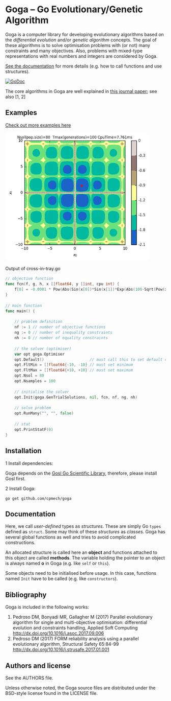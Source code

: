 # Goga &ndash; Go Evolutionary/Genetic Algorithm

Goga is a computer library for developing evolutionary algorithms based on the _differential
evolution_ and/or _genetic algorithm_ concepts. The goal of these algorithms is to solve
optimisation problems with (or not) many constraints and many objectives. Also, problems with
mixed-type representations with real numbers and integers are considered by Goga.

[See the documentation](https://godoc.org/github.com/cpmech/goga) for more details (e.g. how to call
functions and use structures).

[![GoDoc](https://godoc.org/github.com/cpmech/goga?status.svg)](https://godoc.org/github.com/cpmech/goga)

The core algorithms in Goga are well explained in [this journal paper](doc/goga.pdf); see also [1, 2]


## Examples

[Check out more examples here](https://github.com/cpmech/goga/blob/master/examples/README.md)

<div id="container">
<p><img src="examples/simple/figs/cross-in-tray.png" width="450"></p>
Output of cross-in-tray.go
</div>

```go
// objective function
func fcn(f, g, h, x []float64, y []int, cpu int) {
	f[0] = -0.0001 * Pow(Abs(Sin(x[0])*Sin(x[1])*Exp(Abs(100-Sqrt(Pow(x[0], 2)+Pow(x[1], 2))/Pi)))+1, 0.1)
}

// main function
func main() {

	// problem definition
	nf := 1 // number of objective functions
	ng := 0 // number of inequality constraints
	nh := 0 // number of equality constraints

	// the solver (optimiser)
	var opt goga.Optimiser
	opt.Default()                    // must call this to set default constants
	opt.FltMin = []float64{-10, -10} // must set minimum
	opt.FltMax = []float64{+10, +10} // must set maximum
	opt.Nsol = 80
	opt.Nsamples = 100

	// initialise the solver
	opt.Init(goga.GenTrialSolutions, nil, fcn, nf, ng, nh)

	// solve problem
	opt.RunMany("", "", false)

	// stat
	opt.PrintStatF(0)
}
```



## Installation

1 Install dependencies:

Goga depends on the [Gosl Go Scientific Library](https://github.com/cpmech/gosl), therefore, please
install Gosl first.

2 Install Goga:

```
go get github.com/cpmech/goga
```


## Documentation

Here, we call _user-defined_ types as _structures_. These are simply Go `types` defined as `struct`.
Some may think of these _structures_ as _classes_. Goga has several global functions as well and
tries to avoid complicated constructions.

An allocated structure is called here an **object** and functions attached to this object are called
**methods**. The variable holding the pointer to an object is always named **o** in Goga (e.g.
like `self` or `this`).

Some objects need to be initialised before usage. In this case, functions named `Init` have to be
called (e.g. like `constructors`).



## Bibliography

Goga is included in the following works:

1. Pedroso DM, Bonyadi MR, Gallagher M (2017) Parallel evolutionary algorithm for single and multi-objective optimisation: differential evolution and constraints handling, Applied Soft Computing http://dx.doi.org/10.1016/j.asoc.2017.09.006
2. Pedroso DM (2017) FORM reliability analysis using a parallel evolutionary algorithm, Structural Safety 65:84-99 http://dx.doi.org/10.1016/j.strusafe.2017.01.001


## Authors and license

See the AUTHORS file.

Unless otherwise noted, the Goga source files are distributed under the BSD-style license found in the LICENSE file.
